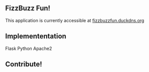 
## FizzBuzz Fun!

This application is currently accessible at
[fizzbuzzfun.duckdns.org](https://fizzbuzzfun.duckdns.org)

## Implemententation

Flask
Python
Apache2

## Contribute!
